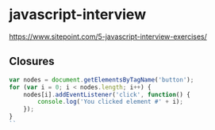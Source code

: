 # javascript-interview  

https://www.sitepoint.com/5-javascript-interview-exercises/  


## Closures  

```js
var nodes = document.getElementsByTagName('button');
for (var i = 0; i < nodes.length; i++) {
    nodes[i].addEventListener('click', function() {
        console.log('You clicked element #' + i);
    });
}
`` 

